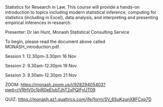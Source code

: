 Statistics for Research in Law. This course will provide a hands-on introduction to topics including modern statistical inference, computing for statistics (including in Excel), data analysis, and interpreting and presenting empirical inferences in research.

Presenter: Dr Ian Hunt, Monash Statistical Consulting Service 

To begin, please read the document above called MONASH_introduction.pdf.

Session 1: 12.30pm-3.30pm 16 Nov

Session 2: 9.30am-12.30pm 19 Nov

Session 3: 9.30am-12.30pm 21 Nov

ZOOM: https://monash.zoom.us/j/92829405403?pwd=cVRHV0c1bjR0eElvbTJhT2xPQlFyUT09 

QUIZ: https://monash.az1.qualtrics.com/jfe/form/SV_6SuKzunX8FCxp7D

